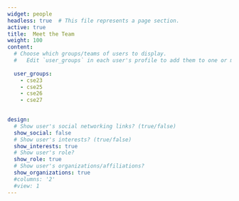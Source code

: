 ```yaml
---
widget: people
headless: true  # This file represents a page section.
active: true
title:  Meet the Team
weight: 100
content:
  # Choose which groups/teams of users to display.
  #   Edit `user_groups` in each user's profile to add them to one or more of these groups.
  
  user_groups:
    - cse23
    - cse25
    - cse26
    - cse27

    
design:
  # Show user's social networking links? (true/false)
  show_social: false
  # Show user's interests? (true/false)
  show_interests: true
  # Show user's role?
  show_role: true
  # Show user's organizations/affiliations?
  show_organizations: true
  #columns: '2'
  #view: 1
---
```

